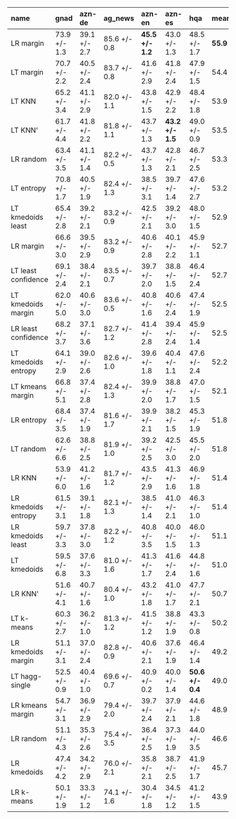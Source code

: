| name                | gnad         | azn-de       | ag_news      | azn-en           | azn-es           | hqa              | mean     |
|:--------------------|:-------------|:-------------|:-------------|:-----------------|:-----------------|:-----------------|:---------|
| LR margin           | 73.9 +/- 1.3 | 39.1 +/- 2.7 | 85.6 +/- 0.8 | **45.5 +/- 1.2** | 43.0 +/- 1.3     | 48.5 +/- 1.7     | **55.9** |
| LT margin           | 70.7 +/- 2.2 | 40.5 +/- 2.4 | 83.7 +/- 0.8 | 41.6 +/- 2.9     | 41.8 +/- 2.4     | 47.9 +/- 1.5     | 54.4     |
| LT KNN              | 65.2 +/- 3.4 | 41.1 +/- 2.9 | 82.0 +/- 1.1 | 43.8 +/- 1.5     | 42.9 +/- 2.2     | 48.4 +/- 1.8     | 53.9     |
| LT KNN'             | 61.7 +/- 4.4 | 41.8 +/- 2.2 | 81.8 +/- 1.1 | 43.7 +/- 1.3     | **43.2 +/- 1.5** | 49.0 +/- 0.9     | 53.5     |
| LR random           | 63.4 +/- 3.5 | 41.1 +/- 1.4 | 82.2 +/- 0.5 | 43.7 +/- 1.3     | 42.8 +/- 2.1     | 46.7 +/- 2.5     | 53.3     |
| LT entropy          | 70.8 +/- 1.7 | 40.5 +/- 1.9 | 82.4 +/- 1.3 | 38.5 +/- 3.1     | 39.7 +/- 1.4     | 47.6 +/- 2.7     | 53.2     |
| LT kmedoids least   | 65.4 +/- 2.8 | 39.2 +/- 2.1 | 83.2 +/- 0.9 | 42.5 +/- 2.1     | 39.2 +/- 3.0     | 48.0 +/- 1.5     | 52.9     |
| LR margin           | 66.6 +/- 3.0 | 39.5 +/- 2.9 | 83.2 +/- 0.9 | 40.6 +/- 2.8     | 40.1 +/- 2.2     | 45.9 +/- 1.1     | 52.7     |
| LT least confidence | 69.1 +/- 2.4 | 38.4 +/- 2.1 | 83.5 +/- 0.7 | 39.7 +/- 2.0     | 38.8 +/- 1.5     | 46.4 +/- 2.4     | 52.7     |
| LT kmedoids margin  | 62.0 +/- 5.0 | 40.6 +/- 3.0 | 83.6 +/- 0.5 | 40.8 +/- 1.6     | 40.6 +/- 2.4     | 47.4 +/- 1.9     | 52.5     |
| LR least confidence | 68.2 +/- 3.7 | 37.1 +/- 3.6 | 82.7 +/- 1.2 | 41.4 +/- 2.8     | 39.4 +/- 2.4     | 45.9 +/- 1.4     | 52.5     |
| LT kmedoids entropy | 64.1 +/- 2.9 | 39.0 +/- 2.6 | 82.6 +/- 1.0 | 39.6 +/- 1.8     | 40.4 +/- 1.1     | 47.6 +/- 2.4     | 52.2     |
| LT kmeans margin    | 66.8 +/- 5.1 | 37.4 +/- 2.8 | 82.4 +/- 1.3 | 39.9 +/- 2.0     | 38.8 +/- 1.7     | 47.0 +/- 1.5     | 52.1     |
| LR entropy          | 68.4 +/- 3.5 | 37.4 +/- 1.9 | 81.6 +/- 1.7 | 39.9 +/- 2.1     | 38.2 +/- 1.5     | 45.3 +/- 1.9     | 51.8     |
| LT random           | 62.6 +/- 6.6 | 38.8 +/- 2.5 | 81.9 +/- 1.0 | 39.2 +/- 2.5     | 42.5 +/- 3.0     | 45.5 +/- 2.0     | 51.8     |
| LR KNN              | 53.9 +/- 6.0 | 41.2 +/- 1.6 | 81.7 +/- 1.2 | 43.5 +/- 2.9     | 41.3 +/- 1.6     | 46.9 +/- 1.8     | 51.4     |
| LR kmedoids entropy | 61.5 +/- 3.1 | 39.1 +/- 1.8 | 82.1 +/- 1.3 | 38.5 +/- 1.4     | 41.0 +/- 2.1     | 46.3 +/- 1.0     | 51.4     |
| LR kmedoids least   | 59.7 +/- 3.3 | 37.8 +/- 3.0 | 82.2 +/- 1.2 | 40.8 +/- 3.5     | 40.0 +/- 1.5     | 46.0 +/- 1.3     | 51.1     |
| LT kmedoids         | 59.5 +/- 6.8 | 37.6 +/- 3.3 | 81.0 +/- 1.6 | 41.3 +/- 1.7     | 41.6 +/- 2.4     | 44.8 +/- 1.6     | 51.0     |
| LR KNN'             | 51.6 +/- 4.1 | 40.7 +/- 1.6 | 80.4 +/- 1.0 | 43.2 +/- 1.8     | 41.0 +/- 1.7     | 47.7 +/- 2.1     | 50.7     |
| LT k-means          | 60.3 +/- 2.7 | 36.2 +/- 1.0 | 81.3 +/- 1.2 | 41.5 +/- 1.2     | 38.8 +/- 1.9     | 43.3 +/- 0.8     | 50.2     |
| LR kmedoids margin  | 51.1 +/- 3.1 | 37.0 +/- 2.4 | 82.8 +/- 0.9 | 40.6 +/- 2.1     | 37.6 +/- 1.9     | 46.4 +/- 1.4     | 49.2     |
| LT hagg-single      | 52.5 +/- 0.9 | 40.4 +/- 1.0 | 69.6 +/- 0.7 | 40.9 +/- 0.2     | 40.0 +/- 1.4     | **50.6 +/- 0.4** | 49.0     |
| LR kmeans margin    | 54.7 +/- 3.1 | 36.9 +/- 2.9 | 79.4 +/- 2.0 | 39.7 +/- 2.4     | 37.9 +/- 2.1     | 44.6 +/- 1.8     | 48.9     |
| LR random           | 51.1 +/- 4.3 | 35.3 +/- 2.6 | 75.4 +/- 3.5 | 36.4 +/- 2.5     | 37.3 +/- 1.9     | 44.0 +/- 3.5     | 46.6     |
| LR kmedoids         | 47.4 +/- 4.2 | 34.2 +/- 2.9 | 76.0 +/- 2.1 | 35.8 +/- 2.1     | 38.7 +/- 2.5     | 41.9 +/- 1.7     | 45.7     |
| LR k-means          | 50.1 +/- 1.9 | 33.3 +/- 1.2 | 74.1 +/- 1.6 | 30.4 +/- 1.8     | 34.5 +/- 1.2     | 41.2 +/- 1.5     | 43.9     |